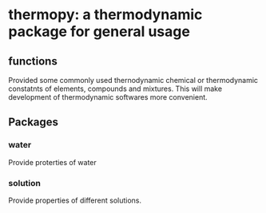 # thermopy: a thermodynamic package for general usage

## functions

Provided some commonly used thernodynamic chemical or thermodynamic constatnts of elements, compounds and mixtures. This will make development of thermodynamic softwares more convenient.


## Packages

### water

Provide proterties of water


### solution

Provide properties of different solutions.
